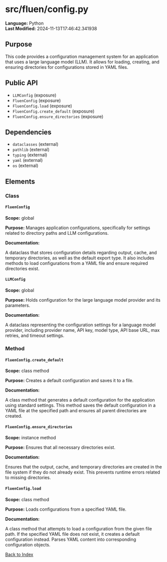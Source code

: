 # src/fluen/config.py

**Language:** Python  
**Last Modified:** 2024-11-13T17:46:42.341938

## Purpose

This code provides a configuration management system for an application that uses a large language model (LLM). It allows for loading, creating, and ensuring directories for configurations stored in YAML files.

## Public API

- `LLMConfig` (exposure)
- `FluenConfig` (exposure)
- `FluenConfig.load` (exposure)
- `FluenConfig.create_default` (exposure)
- `FluenConfig.ensure_directories` (exposure)

## Dependencies

- `dataclasses` (external)
- `pathlib` (external)
- `typing` (external)
- `yaml` (external)
- `os` (external)

## Elements

### Class

#### `FluenConfig`

**Scope:** global

**Purpose:** Manages application configurations, specifically for settings related to directory paths and LLM configurations.

**Documentation:**

A dataclass that stores configuration details regarding output, cache, and temporary directories, as well as the default export type. It also includes methods to load configurations from a YAML file and ensure required directories exist.

#### `LLMConfig`

**Scope:** global

**Purpose:** Holds configuration for the large language model provider and its parameters.

**Documentation:**

A dataclass representing the configuration settings for a language model provider, including provider name, API key, model type, API base URL, max retries, and timeout settings.

### Method

#### `FluenConfig.create_default`

**Scope:** class method

**Purpose:** Creates a default configuration and saves it to a file.

**Documentation:**

A class method that generates a default configuration for the application using standard settings. This method saves the default configuration in a YAML file at the specified path and ensures all parent directories are created.

#### `FluenConfig.ensure_directories`

**Scope:** instance method

**Purpose:** Ensures that all necessary directories exist.

**Documentation:**

Ensures that the output, cache, and temporary directories are created in the file system if they do not already exist. This prevents runtime errors related to missing directories.

#### `FluenConfig.load`

**Scope:** class method

**Purpose:** Loads configurations from a specified YAML file.

**Documentation:**

A class method that attempts to load a configuration from the given file path. If the specified YAML file does not exist, it creates a default configuration instead. Parses YAML content into corresponding configuration objects.


[Back to Index](../README.md)